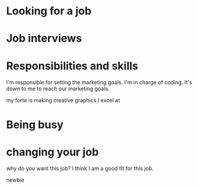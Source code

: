 # Looking for a job
 
# Job interviews

# Responsibilities and skills
 I'm responsible for setting the marketing goals. 
 I'm in charge of coding. 
 It's down to me to reach our marketing goals.

my forte is making creative graphics
I excel at

# Being busy

# changing your job


why do you want this job?
I think I am a good fit for this job.

newbie
